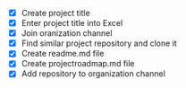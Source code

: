 - [x] Create project title 
- [x] Enter project title into Excel
- [x] Join oranization channel
- [x] Find similar project repository and clone it 
- [x] Create readme.md file 
- [x] Create projectroadmap.md file 
- [x] Add repository to organization channel 

